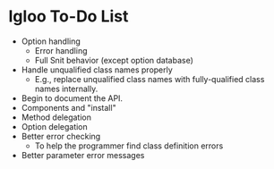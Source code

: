 # Igloo To-Do List

* Option handling
  * Error handling
  * Full Snit behavior (except option database)
* Handle unqualified class names properly
  * E.g., replace unqualified class names with fully-qualified class 
    names internally.
* Begin to document the API.
* Components and "install"
* Method delegation
* Option delegation
* Better error checking
  * To help the programmer find class definition errors
* Better parameter error messages
